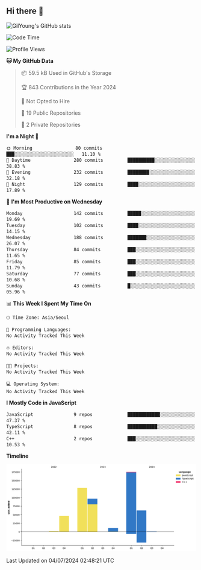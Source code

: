 ## Hi there 👋

![GilYoung's GitHub stats](https://github-readme-stats.vercel.app/api?username=supremgy&show_icons=true&hide=stars,issues&theme=swift)

<!--START_SECTION:waka-->
![Code Time](http://img.shields.io/badge/Code%20Time-0%20secs-blue)

![Profile Views](http://img.shields.io/badge/Profile%20Views-0-blue)

**🐱 My GitHub Data** 

> 📦 59.5 kB Used in GitHub's Storage 
 > 
> 🏆 843 Contributions in the Year 2024
 > 
> 🚫 Not Opted to Hire
 > 
> 📜 19 Public Repositories 
 > 
> 🔑 2 Private Repositories 
 > 
**I'm a Night 🦉** 

```text
🌞 Morning                80 commits          ███░░░░░░░░░░░░░░░░░░░░░░   11.10 % 
🌆 Daytime                280 commits         ██████████░░░░░░░░░░░░░░░   38.83 % 
🌃 Evening                232 commits         ████████░░░░░░░░░░░░░░░░░   32.18 % 
🌙 Night                  129 commits         ████░░░░░░░░░░░░░░░░░░░░░   17.89 % 
```
📅 **I'm Most Productive on Wednesday** 

```text
Monday                   142 commits         █████░░░░░░░░░░░░░░░░░░░░   19.69 % 
Tuesday                  102 commits         ████░░░░░░░░░░░░░░░░░░░░░   14.15 % 
Wednesday                188 commits         ███████░░░░░░░░░░░░░░░░░░   26.07 % 
Thursday                 84 commits          ███░░░░░░░░░░░░░░░░░░░░░░   11.65 % 
Friday                   85 commits          ███░░░░░░░░░░░░░░░░░░░░░░   11.79 % 
Saturday                 77 commits          ███░░░░░░░░░░░░░░░░░░░░░░   10.68 % 
Sunday                   43 commits          █░░░░░░░░░░░░░░░░░░░░░░░░   05.96 % 
```


📊 **This Week I Spent My Time On** 

```text
🕑︎ Time Zone: Asia/Seoul

💬 Programming Languages: 
No Activity Tracked This Week

🔥 Editors: 
No Activity Tracked This Week

🐱‍💻 Projects: 
No Activity Tracked This Week

💻 Operating System: 
No Activity Tracked This Week
```

**I Mostly Code in JavaScript** 

```text
JavaScript               9 repos             ████████████░░░░░░░░░░░░░   47.37 % 
TypeScript               8 repos             ███████████░░░░░░░░░░░░░░   42.11 % 
C++                      2 repos             ███░░░░░░░░░░░░░░░░░░░░░░   10.53 % 
```



**Timeline**

![Lines of Code chart](https://raw.githubusercontent.com/supremgy/supremgy/main/assets/bar_graph.png)


 Last Updated on 04/07/2024 02:48:21 UTC
<!--END_SECTION:waka-->
